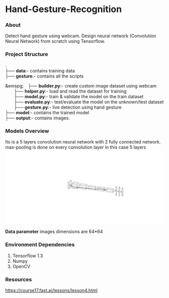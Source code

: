 # Hand-Gesture-Recognition

### About
Detect hand gesture using webcam. Design neural network (Convolution Neural Network) from scratch using Tensorflow.



### Project Structure 
.<br>
├── **data**:- contains training data<br>
├── **gesture**:- contains all the scripts <br />

&emspg;&emsp;├── **builder.py**:- create custom image dataset using webcam<br />
&emsp;&emsp;├── **helper.py**:-  load and read the dataset for training<br />
&emsp;&emsp;├── **model.py**:-  train & validate the model on the  train dataset <br />
&emsp;&emsp;├── **evaluate.py**:- test/evaluate the model on the unknown/test dataset<br />
&emsp;&emsp;├── **gesture.py**:- live detection using hand gesture<br />
├── **model**:- contains the trained model <br />
├── **output**:- contains images.

### Models Overview
Its is a 5 layers convolution neural network with 2 fully connected network.
max-pooling is done on every convolution layer in this case 5 layers
![Neural Network](./output/nn.svg "NN")

**Data parameter** 
images dimensions are 64*64

###  Environment Dependencies
1. Tensorflow 1.3
2. Numpy
3. OpenCV

### Resources

https://course17.fast.ai/lessons/lesson4.html
